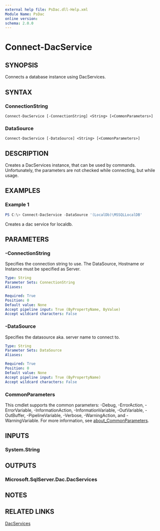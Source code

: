 ```yaml
---
external help file: PsDac.dll-Help.xml
Module Name: PsDac
online version:
schema: 2.0.0
---
```


# Connect-DacService

## SYNOPSIS
Connects a database instance using DacServices.

## SYNTAX

### ConnectionString
```
Connect-DacService [-ConnectionString] <String> [<CommonParameters>]
```

### DataSource
```
Connect-DacService [-DataSource] <String> [<CommonParameters>]
```

## DESCRIPTION
Creates a DacServices instance, that can be used by commands.
Unfortunately, the parameters are not checked while connecting, but while usage.

## EXAMPLES

### Example 1
```powershell
PS C:\> Connect-DacService -DataSource '(LocalDb)\MSSQLLocalDB'
```

Creates a dac service for localdb.

## PARAMETERS

### -ConnectionString
Specifies the connection string to use.
The DataSource, Hostname or Instance must be specified as Server.

```yaml
Type: String
Parameter Sets: ConnectionString
Aliases:

Required: True
Position: 0
Default value: None
Accept pipeline input: True (ByPropertyName, ByValue)
Accept wildcard characters: False
```

### -DataSource
Specifies the datasource aka. server name to connect to.

```yaml
Type: String
Parameter Sets: DataSource
Aliases:

Required: True
Position: 0
Default value: None
Accept pipeline input: True (ByPropertyName)
Accept wildcard characters: False
```

### CommonParameters
This cmdlet supports the common parameters: -Debug, -ErrorAction, -ErrorVariable, -InformationAction, -InformationVariable, -OutVariable, -OutBuffer, -PipelineVariable, -Verbose, -WarningAction, and -WarningVariable. For more information, see [about_CommonParameters](http://go.microsoft.com/fwlink/?LinkID=113216).

## INPUTS

### System.String

## OUTPUTS

### Microsoft.SqlServer.Dac.DacServices

## NOTES

## RELATED LINKS

[DacServices](https://docs.microsoft.com/en-us/dotnet/api/microsoft.sqlserver.dac.dacservices)
